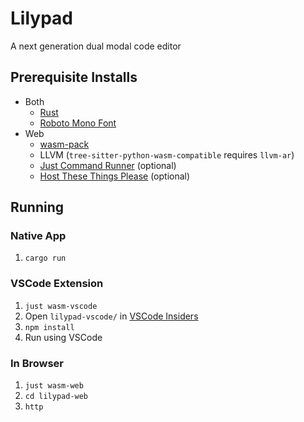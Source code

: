 # Lilypad

A next generation dual modal code editor

## Prerequisite Installs

- Both
    - [Rust](https://rustup.rs/)
    - [Roboto Mono Font](https://fonts.google.com/specimen/Roboto+Mono)
- Web
    - [wasm-pack](https://rustwasm.github.io/wasm-pack/)
    - LLVM (`tree-sitter-python-wasm-compatible` requires `llvm-ar`) 
    - [Just Command Runner](https://github.com/casey/just) (optional)
    - [Host These Things Please](https://crates.io/crates/https) (optional)

## Running

### Native App

1. `cargo run`

### VSCode Extension

1. `just wasm-vscode`
2. Open `lilypad-vscode/` in [VSCode Insiders](https://code.visualstudio.com/insiders/)
3. `npm install`
4. Run using VSCode

### In Browser

1. `just wasm-web`
2. `cd lilypad-web`
3. `http`
